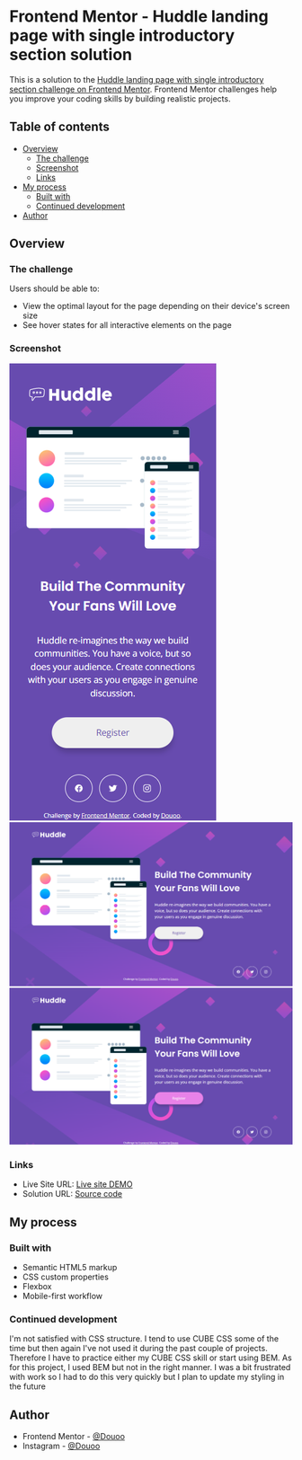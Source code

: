 # Frontend Mentor - Huddle landing page with single introductory section solution

This is a solution to the [Huddle landing page with single introductory section challenge on Frontend Mentor](https://www.frontendmentor.io/challenges/huddle-landing-page-with-a-single-introductory-section-B_2Wvxgi0). Frontend Mentor challenges help you improve your coding skills by building realistic projects. 

## Table of contents

- [Overview](#overview)
  - [The challenge](#the-challenge)
  - [Screenshot](#screenshot)
  - [Links](#links)
- [My process](#my-process)
  - [Built with](#built-with)
  - [Continued development](#continued-development)
- [Author](#author)

## Overview

### The challenge

Users should be able to:

- View the optimal layout for the page depending on their device's screen size
- See hover states for all interactive elements on the page

### Screenshot

![](mobile%20screenshot.png)
![](desktop%20screenshot.png)
![](desktop%20screenshot%20active.png)

### Links

- Live Site URL: [Live site DEMO](https://douoo.github.io/frontendmentor_challenges/huddle-landing-page-with-single-introductory-section-master/)
- Solution URL: [Source code](https://github.com/Douoo/frontendmentor_challenges/tree/main/huddle-landing-page-with-single-introductory-section-master)

## My process

### Built with

- Semantic HTML5 markup
- CSS custom properties
- Flexbox
- Mobile-first workflow


### Continued development

I'm not satisfied with CSS structure. I tend to use CUBE CSS some of the time but then again I've not used it during the past couple of projects. Therefore I have to practice either my CUBE CSS skill or start using BEM. As for this project, I used BEM but not in the right manner. I was a bit frustrated with work so I had to do this very quickly but I plan to update my styling in the future


## Author

- Frontend Mentor - [@Douoo](https://www.frontendmentor.io/profile/douoo)
- Instagram - [@Douoo](https://www.instagram.com/douooo/)
